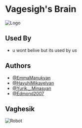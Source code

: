# Vagesigh's Brain

![Logo](https://drive.google.com/file/d/1QzxuHj0t1x5f9MQ6AXpqN0ehBmYPKGVV/view?usp=drive_link)


## Used By
- u wont belive but its used by us


## Authors 

- [@EmmaManukyan](https://github.com/EmmaManukyan)
- [@HayuhiMikayelyan](https://github.com/HayuhiMikayelyan)
- [@Yurik._.Minasyan](https://github.com/Yurik-Minasyan)
- [@Edmond2007](https://github.com/Edmond2007)

<!-- Who the hell will comment README.md? -->

## Vaghesik

![Robot](https://encrypted-tbn0.gstatic.com/images?q=tbn:ANd9GcSaOvfLZI_VgbHnpptL1C8QIEMYvdOZWIaosQ&s)

